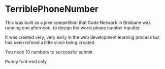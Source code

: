 # TerriblePhoneNumber

This was built as a joke competition that Code Network in Brisbane was running one afternoon, 
to design the worst phone number inputter. 

It was created very, very early in the web development learning process but has been refined 
a little since being created. 

You need 10 numbers to successful submit. 

Purely font-end only.